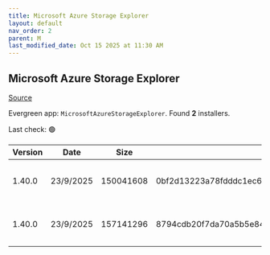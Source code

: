```yaml
---
title: Microsoft Azure Storage Explorer
layout: default
nav_order: 2
parent: M
last_modified_date: Oct 15 2025 at 11:30 AM
---
```


## Microsoft Azure Storage Explorer

[Source](https://azure.microsoft.com/en-au/features/storage-explorer/)

Evergreen app: `MicrosoftAzureStorageExplorer`. Found **2** installers.

Last check: 🟢

| Version | Date      | Size      | Sha256                                                           | Architecture | InstallerType | Type | URI                                                                                                                                                                                                                            |
| ------- | --------- | --------- | ---------------------------------------------------------------- | ------------ | ------------- | ---- | ------------------------------------------------------------------------------------------------------------------------------------------------------------------------------------------------------------------------------ |
| 1.40.0  | 23/9/2025 | 150041608 | 0bf2d13223a78fdddc1ec67d5e7c703cdaa3fc270ee469252e3437bcea87dc75 | ARM64        | Default       | exe  | [https://github.com/microsoft/AzureStorageExplorer/releases/download/v1.40.0/StorageExplorer-windows-arm64.exe](https://github.com/microsoft/AzureStorageExplorer/releases/download/v1.40.0/StorageExplorer-windows-arm64.exe) |
| 1.40.0  | 23/9/2025 | 157141296 | 8794cdb20f7da70a5b5e848eaec824476d22ced20bae5bc24d4c6e88f7015a26 | x64          | Default       | exe  | [https://github.com/microsoft/AzureStorageExplorer/releases/download/v1.40.0/StorageExplorer-windows-x64.exe](https://github.com/microsoft/AzureStorageExplorer/releases/download/v1.40.0/StorageExplorer-windows-x64.exe)     |
